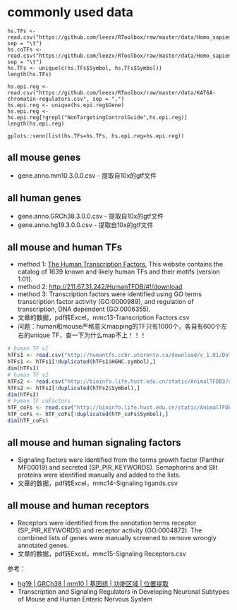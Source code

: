 # commonly used data

```
hs.TFs <- read.csv("https://github.com/leezx/RToolbox/raw/master/data/Homo_sapiens_TF.txt", sep = "\t")
hs.coTFs <- read.csv("https://github.com/leezx/RToolbox/raw/master/data/Homo_sapiens_TF_cofactors.txt", sep = "\t")
hs.TFs <- unique(c(hs.TFs$Symbol, hs.TFs$Symbol))
length(hs.TFs)
 
hs.epi.reg <- read.csv("https://github.com/leezx/RToolbox/raw/master/data/KAT6A-chromatin-regulators.csv", sep = ",")
hs.epi.reg <- unique(hs.epi.reg$Gene)
hs.epi.reg <- hs.epi.reg[!grepl("NonTargetingControlGuide",hs.epi.reg)]
length(hs.epi.reg)
 
gplots::venn(list(hs.TFs=hs.TFs, hs.epi.reg=hs.epi.reg))
```

## all mouse genes
- gene.anno.mm10.3.0.0.csv - 提取自10x的gtf文件

## all human genes
- gene.anno.GRCh38.3.0.0.csv - 提取自10x的gtf文件
- gene.anno.hg19.3.0.0.csv - 提取自10x的gtf文件

## all mouse and human TFs
- method 1: [The Human Transcription Factors](http://humantfs.ccbr.utoronto.ca/), This website contains the catalog of 1639 known and likely human TFs and their motifs (version 1.01).
- method 2: http://211.67.31.242/HumanTFDB/#!/download
- method 3: Transcription factors were identified using GO terms transcription factor activity (GO:0000989), and regulation of transcription, DNA dependent (GO:0006355).
- 文章的数据，pdf转Excel，mmc13-Transcription Factors.csv
- 问题：human和mouse严格意义mapping的TF只有1000个，各自有600个左右的unique TF，查一下为什么map不上！！！

```r
# human TF v1
hTFs1 <- read.csv("http://humantfs.ccbr.utoronto.ca/download/v_1.01/DatabaseExtract_v_1.01.csv", header = T)
hTFs1 <- hTFs1[!duplicated(hTFs1$HGNC.symbol),]
dim(hTFs1)
# human TF v2
hTFs2 <- read.csv("http://bioinfo.life.hust.edu.cn/static/AnimalTFDB3/download/Homo_sapiens_TF", header = T, sep="\t")
hTFs2 <- hTFs2[!duplicated(hTFs2$Symbol),]
dim(hTFs2)
# human TF coFactors
hTF_coFs <- read.csv("http://bioinfo.life.hust.edu.cn/static/AnimalTFDB3/download/Homo_sapiens_TF_cofactors", header = T, sep="\t")
hTF_coFs <- hTF_coFs[!duplicated(hTF_coFs$Symbol),]
dim(hTF_coFs)
```

## all mouse and human signaling factors
- Signaling factors were identified from the terms growth factor (Panther MF00019) and secreted (SP_PIR_KEYWORDS). Semaphorins and Slit proteins were identified manually and added to the lists.
- 文章的数据，pdf转Excel，mmc14-Signaling ligands.csv

## all mouse and human receptors
- Receptors were identified from the annotation terms receptor (SP_PIR_KEYWORDS) and receptor activity (GO:0004872). The combined lists of genes were manually screened to remove wrongly annotated genes.
- 文章的数据，pdf转Excel，mmc15-Signaling Receptors.csv


参考：
- [hg19 | GRCh38 | mm10 | 基因组 | 功能区域 | 位置提取](https://www.cnblogs.com/leezx/p/11889925.html)
- Transcription and Signaling Regulators in Developing Neuronal Subtypes of Mouse and Human Enteric Nervous System
